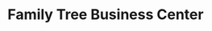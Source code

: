 ---
title: "Family Tree Business Center"
url: /ganta/family-tree-business-center/
shop: Lebensmittel
---